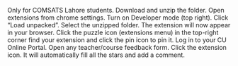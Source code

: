 Only for COMSATS Lahore students.
Download and unzip the folder.
Open extensions from chrome settings.
Turn on Developer mode (top right).
Click “Load unpacked”.
Select the unzipped folder.
The extension will now appear in your browser.
Click the puzzle icon (extensions menu) in the top-right corner find your extension and click the pin icon to pin it.
Log in to your CU Online Portal.
Open any teacher/course feedback form.
Click the extension icon.
It will automatically fill all the stars and add a comment.
